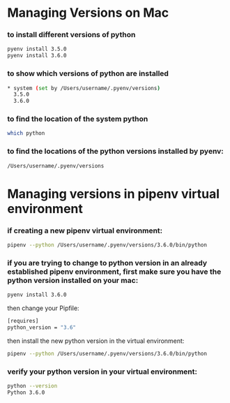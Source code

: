 # Managing Versions on Mac

### to install different versions of python
```bash
pyenv install 3.5.0
pyenv install 3.6.0
```

### to show which versions of python are installed
```bash
* system (set by /Users/username/.pyenv/versions)
  3.5.0
  3.6.0
```

### to find the location of the system python
```bash
which python
```

### to find the locations of the python versions installed by pyenv:
```bash
/Users/username/.pyenv/versions
```


# Managing versions in pipenv virtual environment

### if creating a new pipenv virtual environment:
```bash
pipenv --python /Users/username/.pyenv/versions/3.6.0/bin/python
```

### if you are trying to change to python version in an already established pipenv environment, first make sure you have the python version installed on your mac:

```bash
pyenv install 3.6.0
```

then change your Pipfile:
```bash
[requires]
python_version = "3.6"
```

then install the new python version in the virtual environment:
```bash
pipenv --python /Users/username/.pyenv/versions/3.6.0/bin/python
```

### verify your python version in your virtual environment:
```bash
python --version
Python 3.6.0
```
